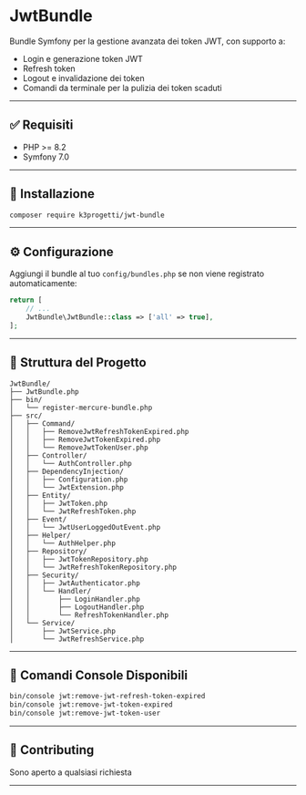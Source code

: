 # JwtBundle

Bundle Symfony per la gestione avanzata dei token JWT, con supporto a:

- Login e generazione token JWT
- Refresh token
- Logout e invalidazione dei token
- Comandi da terminale per la pulizia dei token scaduti

---

## ✅ Requisiti

- PHP >= 8.2
- Symfony 7.0

---

## 🚀 Installazione

```bash
composer require k3progetti/jwt-bundle
```

---

## ⚙️ Configurazione

Aggiungi il bundle al tuo `config/bundles.php` se non viene registrato automaticamente:

```php
return [
    // ...
    JwtBundle\JwtBundle::class => ['all' => true],
];
```

---

## 🧭 Struttura del Progetto

```
JwtBundle/
├── JwtBundle.php
├── bin/
│   └── register-mercure-bundle.php
├── src/
│   ├── Command/
│   │   ├── RemoveJwtRefreshTokenExpired.php
│   │   ├── RemoveJwtTokenExpired.php
│   │   └── RemoveJwtTokenUser.php
│   ├── Controller/
│   │   └── AuthController.php
│   ├── DependencyInjection/
│   │   ├── Configuration.php
│   │   └── JwtExtension.php
│   ├── Entity/
│   │   ├── JwtToken.php
│   │   └── JwtRefreshToken.php
│   ├── Event/
│   │   └── JwtUserLoggedOutEvent.php
│   ├── Helper/
│   │   └── AuthHelper.php
│   ├── Repository/
│   │   ├── JwtTokenRepository.php
│   │   └── JwtRefreshTokenRepository.php
│   ├── Security/
│   │   ├── JwtAuthenticator.php
│   │   └── Handler/
│   │       ├── LoginHandler.php
│   │       ├── LogoutHandler.php
│   │       └── RefreshTokenHandler.php
│   └── Service/
│       ├── JwtService.php
│       └── JwtRefreshService.php
```

---

## 🔧 Comandi Console Disponibili

```bash
bin/console jwt:remove-jwt-refresh-token-expired
bin/console jwt:remove-jwt-token-expired
bin/console jwt:remove-jwt-token-user
```

---

## 🤝 Contributing

Sono aperto a qualsiasi richiesta

---